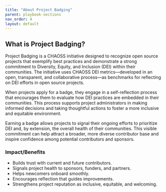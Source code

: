 ```yaml
---
title: "About Project Badging"
parent: playbook-sections
nav_order: 4
layout: default
---
```


## What is Project Badging?
Project Badging is a CHAOSS initiative designed to recognize open source projects that exemplify best practices and demonstrate a strong commitment to Diversity, Equity, and Inclusion (DEI) within their communities. The initiative uses CHAOSS DEI metrics—developed in an open, transparent, and collaborative process—as benchmarks for reflecting on DEI efforts in open source projects.

When projects apply for a badge, they engage in a self-reflection process that encourages them to evaluate how DEI practices are embedded in their communities. This process supports project administrators in making informed decisions and taking thoughtful actions to foster a more inclusive and equitable environment.

Earning a badge allows projects to signal their ongoing efforts to prioritize DEI and, by extension, the overall health of their communities. This visible commitment can help attract a broader, more diverse contributor base and inspire confidence among potential contributors and sponsors.

### Impact/Benefits
- Builds trust with current and future contributors.  
- Signals project health to sponsors, funders, and partners.  
- Helps newcomers onboard smoothly.  
- Encourages reflection that guides improvements.  
- Strengthens project reputation as inclusive, equitable, and welcoming.
